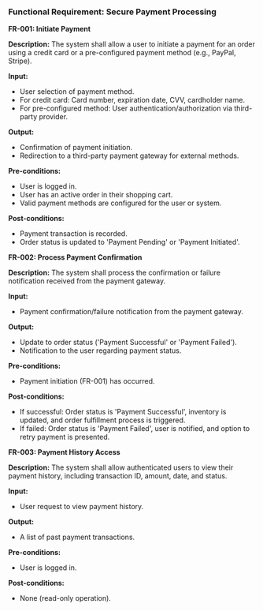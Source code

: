 ### Functional Requirement: Secure Payment Processing

**FR-001: Initiate Payment**

**Description:** The system shall allow a user to initiate a payment for an order using a credit card or a pre-configured payment method (e.g., PayPal, Stripe).

**Input:**
- User selection of payment method.
- For credit card: Card number, expiration date, CVV, cardholder name.
- For pre-configured method: User authentication/authorization via third-party provider.

**Output:**
- Confirmation of payment initiation.
- Redirection to a third-party payment gateway for external methods.

**Pre-conditions:**
- User is logged in.
- User has an active order in their shopping cart.
- Valid payment methods are configured for the user or system.

**Post-conditions:**
- Payment transaction is recorded.
- Order status is updated to 'Payment Pending' or 'Payment Initiated'.

**FR-002: Process Payment Confirmation**

**Description:** The system shall process the confirmation or failure notification received from the payment gateway.

**Input:**
- Payment confirmation/failure notification from the payment gateway.

**Output:**
- Update to order status ('Payment Successful' or 'Payment Failed').
- Notification to the user regarding payment status.

**Pre-conditions:**
- Payment initiation (FR-001) has occurred.

**Post-conditions:**
- If successful: Order status is 'Payment Successful', inventory is updated, and order fulfillment process is triggered.
- If failed: Order status is 'Payment Failed', user is notified, and option to retry payment is presented.

**FR-003: Payment History Access**

**Description:** The system shall allow authenticated users to view their payment history, including transaction ID, amount, date, and status.

**Input:**
- User request to view payment history.

**Output:**
- A list of past payment transactions.

**Pre-conditions:**
- User is logged in.

**Post-conditions:**
- None (read-only operation).
